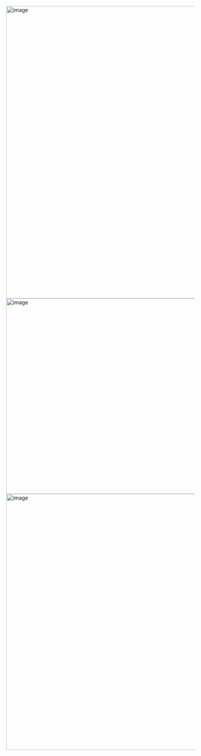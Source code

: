 <img width="781" alt="image" src="https://github.com/MaryiaBabinskaya/Numerical_methods-UJ/assets/94359114/0c435972-207c-4604-b318-ef2a5442074b"> \
<img width="522" alt="image" src="https://github.com/MaryiaBabinskaya/Numerical_methods-UJ/assets/94359114/5144687e-b0eb-4d69-8f68-52bce002c9dd"> \
<img width="684" alt="image" src="https://github.com/MaryiaBabinskaya/Numerical_methods-UJ/assets/94359114/19e1e402-c170-4994-84e4-f92ec39aabff">

